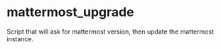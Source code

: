 # mattermost_upgrade
Script that will ask for mattermost version, then update the mattermost instance. 
